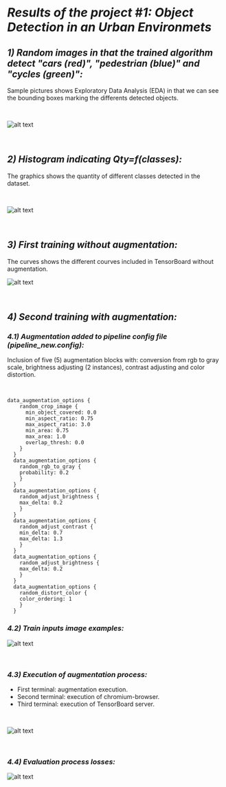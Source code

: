# *Results of the project #1: Object Detection in an Urban Environmets*

## *1) Random images in that the trained algorithm detect "cars (red)", "pedestrian (blue)" and "cycles (green)":*

Sample pictures shows Exploratory Data Analysis (EDA) in that we can see the bounding boxes marking the differents detected objects.

<p>&nbsp;</p>

![alt text](https://github.com/HomeBrain-ARG/SDCE_Object-Detection-in-an-Urban-Environment/blob/main/Graphics/1.png "Ten pictures with bounding boxes")

<p>&nbsp;</p>

## *2) Histogram indicating Qty=f(classes):*

The graphics shows the quantity of different classes detected in the dataset.

<p>&nbsp;</p>

![alt text](https://github.com/HomeBrain-ARG/SDCE_Object-Detection-in-an-Urban-Environment/blob/main/Graphics/bar.png "Bar graphic indicating quantity of detectios per class")

<p>&nbsp;</p>

## *3) First training without augmentation:*
The curves shows the different courves included in TensorBoard without augmentation.

![alt text](https://github.com/HomeBrain-ARG/SDCE_Object-Detection-in-an-Urban-Environment/blob/main/Graphics/Scalars.jpg "Courves without augmentation")

<p>&nbsp;</p>

## *4) Second training with augmentation:*

### *4.1) Augmentation added to pipeline config file (pipeline_new.config):*
Inclusion of five (5) augmentation blocks with: conversion from rgb to gray scale, brightness adjusting (2 instances), contrast adjusting and color distortion.

<p>&nbsp;</p>

```
data_augmentation_options {
    random_crop_image {
      min_object_covered: 0.0
      min_aspect_ratio: 0.75
      max_aspect_ratio: 3.0
      min_area: 0.75
      max_area: 1.0
      overlap_thresh: 0.0
    }
  }
  data_augmentation_options {
    random_rgb_to_gray {
    probability: 0.2
    }
  }
  data_augmentation_options {
    random_adjust_brightness {
    max_delta: 0.2
    }
  }
  data_augmentation_options {
    random_adjust_contrast {
    min_delta: 0.7
    max_delta: 1.3
    }
  }
  data_augmentation_options {
    random_adjust_brightness {
    max_delta: 0.2
    }
  }
  data_augmentation_options {
    random_distort_color {
    color_ordering: 1
    }
  }
```

### *4.2) Train inputs image examples:*

![alt text](https://github.com/HomeBrain-ARG/SDCE_Object-Detection-in-an-Urban-Environment/blob/main/Graphics/Images.JPG "Train images examples")

<p>&nbsp;</p>

### *4.3) Execution of augmentation process:*

- First terminal: augmentation execution.<br />
- Second terminal: execution of chromium-browser.<br />
- Third terminal: execution of TensorBoard server.<br />

<p>&nbsp;</p>

![alt text](https://github.com/HomeBrain-ARG/SDCE_Object-Detection-in-an-Urban-Environment/blob/main/Graphics/Web%20Browser-Eval-TensorBoard.JPG "Terminals with augmentation process")

<p>&nbsp;</p>

### *4.4) Evaluation process losses:*

![alt text](https://github.com/HomeBrain-ARG/SDCE_Object-Detection-in-an-Urban-Environment/blob/main/Graphics/Eval_loss.JPG "Evalutation Losses")

<p>&nbsp;</p>
